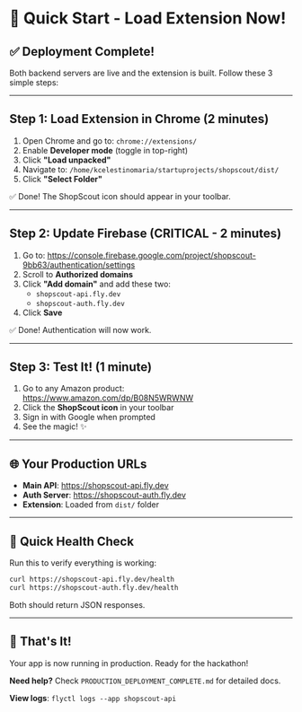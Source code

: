 # 🚀 Quick Start - Load Extension Now!

## ✅ Deployment Complete!

Both backend servers are live and the extension is built. Follow these 3 simple steps:

---

## Step 1: Load Extension in Chrome (2 minutes)

1. Open Chrome and go to: `chrome://extensions/`
2. Enable **Developer mode** (toggle in top-right)
3. Click **"Load unpacked"**
4. Navigate to: `/home/kcelestinomaria/startuprojects/shopscout/dist/`
5. Click **"Select Folder"**

✅ Done! The ShopScout icon should appear in your toolbar.

---

## Step 2: Update Firebase (CRITICAL - 2 minutes)

1. Go to: https://console.firebase.google.com/project/shopscout-9bb63/authentication/settings
2. Scroll to **Authorized domains**
3. Click **"Add domain"** and add these two:
   - `shopscout-api.fly.dev`
   - `shopscout-auth.fly.dev`
4. Click **Save**

✅ Done! Authentication will now work.

---

## Step 3: Test It! (1 minute)

1. Go to any Amazon product: https://www.amazon.com/dp/B08N5WRWNW
2. Click the **ShopScout icon** in your toolbar
3. Sign in with Google when prompted
4. See the magic! ✨

---

## 🌐 Your Production URLs

- **Main API**: https://shopscout-api.fly.dev
- **Auth Server**: https://shopscout-auth.fly.dev
- **Extension**: Loaded from `dist/` folder

---

## 🧪 Quick Health Check

Run this to verify everything is working:

```bash
curl https://shopscout-api.fly.dev/health
curl https://shopscout-auth.fly.dev/health
```

Both should return JSON responses.

---

## 🎉 That's It!

Your app is now running in production. Ready for the hackathon!

**Need help?** Check `PRODUCTION_DEPLOYMENT_COMPLETE.md` for detailed docs.

**View logs**: `flyctl logs --app shopscout-api`
